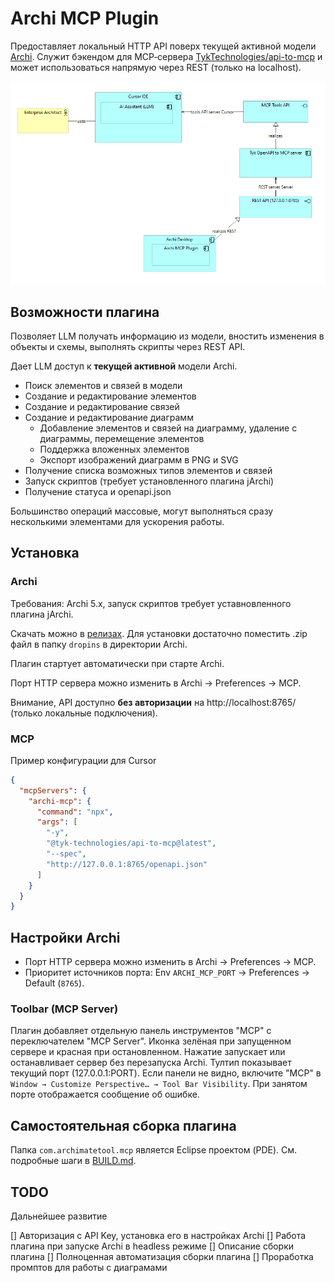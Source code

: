 # Archi MCP Plugin

Предоставляет локальный HTTP API поверх текущей активной модели [Archi](https://archimatetool.com/). Служит бэкендом для MCP‑сервера [TykTechnologies/api-to-mcp](https://github.com/TykTechnologies/api-to-mcp) и может использоваться напрямую через REST (только на localhost).

![image](docs/image.png)


## Возможности плагина
Позволяет LLM получать информацию из модели, вностить изменения в объекты и схемы, выполнять скрипты через REST API.


Дает LLM доступ к **текущей активной** модели Archi.
- Поиск элементов и связей в модели
- Создание и редактирование элементов
- Создание и редактирование связей
- Создание и редактирование диаграмм
  - Добавление элементов и связей на диаграмму, удаление с диаграммы, перемещение элементов
  - Поддержка вложенных элементов
  - Экспорт изображений диаграмм в PNG и SVG
- Получение списка возможных типов элементов и связей 
- Запуск скриптов (требует установленного плагина jArchi)
- Получение статуса и openapi.json

Большинство операций массовые, могут выполняться сразу несколькими элементами для ускорения работы.


## Установка 

### Archi 
Требования: Archi 5.x, запуск скриптов требует уставновленного плагина jArchi.

Скачать можно в [релизах](https://github.com/Diozavr/archi-mcp-plugin/releases).
Для установки достаточно поместить .zip файл в папку `dropins` в директории Archi.

Плагин стартует автоматически при старте Archi.

Порт HTTP сервера можно изменить в Archi → Preferences → MCP.

Внимание, API доступно **без авторизации** на http://localhost:8765/ (только локальные подключения).

### MCP 
Пример конфигурации для Cursor

```json
{
  "mcpServers": {
    "archi-mcp": {
      "command": "npx",
      "args": [
        "-y",
        "@tyk-technologies/api-to-mcp@latest",
        "--spec",
        "http://127.0.0.1:8765/openapi.json"
      ]
    }
  }
}
```


## Настройки Archi
- Порт HTTP сервера можно изменить в Archi → Preferences → MCP.
- Приоритет источников порта: Env `ARCHI_MCP_PORT` → Preferences → Default (`8765`).

### Toolbar (MCP Server)
Плагин добавляет отдельную панель инструментов "MCP" с переключателем "MCP Server". Иконка зелёная при запущенном сервере и красная при остановленном. Нажатие запускает или останавливает сервер без перезапуска Archi. Тултип показывает текущий порт (127.0.0.1:PORT). Если панели не видно, включите "MCP" в `Window → Customize Perspective… → Tool Bar Visibility`. При занятом порте отображается сообщение об ошибке.

## Самостоятельная сборка плагина 

Папка `com.archimatetool.mcp` является Eclipse проектом (PDE). См. подробные шаги в [BUILD.md](BUILD.md).




## TODO

Дальнейшее развитие 

[] Авторизация с API Key, установка его в настройках Archi
[] Работа плагина при запуске Archi в headless режиме
[] Описание сборки плагина
[] Полноценная автоматизация сборки плагина 
[] Проработка промптов для работы с диаграмами